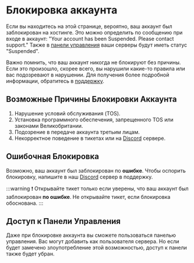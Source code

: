 # Блокировка аккаунта

Если вы находитесь на этой странице, вероятно, ваш аккаунт был заблокирован на хостинге. Это можно определить по сообщению при входе в аккаунт: "Your account has been Suspended. Please contact support." Также в [панели управления](https://game.smilenodes.xyz) ваши серверы будут иметь статус "Suspended".

Важно помнить, что ваш аккаунт никогда не блокируют без причины. Если это произошло, скорее всего, вы нарушили какие-то правила или вас подозревают в нарушении. Для получения более подробной информации, обратитесь в [поддержку](https://dash.smilenodes.xyz/ticket).

## Возможные Причины Блокировки Аккаунта

1. Нарушение условий обслуживания (TOS).
2. Установка программного обеспечения, запрещенного TOS или законами Великобритании.
3. Подозрение в передаче аккаунта третьим лицам.
4. Некорректное поведение в тикетах или на [Discord](https://discord.gg/smilenodes) сервере.

## Ошибочная Блокировка

Возможно, ваш аккаунт был заблокирован по **ошибке**. Чтобы оспорить блокировку, напишите в наш [Discord](https://discord.gg/smilenodes) сервер в поддержку.

:::warning :exclamation: Открывайте тикет только если уверены, что ваш аккаунт был заблокирован **по ошибке**. Не открывайте тикет, если блокировка обоснована.
:::

## Доступ к Панели Управления

Даже при блокировке аккаунта вы сможете пользоваться панелью управления. Вас могут добавить как пользователя сервера. Но если будет замечено злоупотребление этой возможностью, доступ к панели также будет убран.
